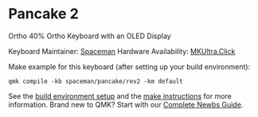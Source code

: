 # Pancake 2

Ortho 40% Ortho Keyboard with an OLED Display

Keyboard Maintainer: [Spaceman](https://github.com/Spaceman)
Hardware Availability: [MKUltra.Click](https://mkultra.click/pancake-2/)

Make example for this keyboard (after setting up your build environment):

    qmk compile -kb spaceman/pancake/rev2 -km default

See the [build environment setup](https://docs.qmk.fm/#/getting_started_build_tools) and the [make instructions](https://docs.qmk.fm/#/getting_started_make_guide) for more information. Brand new to QMK? Start with our [Complete Newbs Guide](https://docs.qmk.fm/#/newbs).
